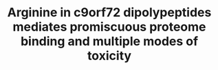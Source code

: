 ---
title: "Arginine in c9orf72 dipolypeptides mediates promiscuous proteome binding and multiple modes of toxicity"

location: "Molecular & Cellular Proteomics"

authors: "Radwan M, Ang CS, Ormsby AR, Cox D, Daly JC, Reid GE, Hatters DM."

year: "2020"

doi: https://doi.org/10.1074/mcp.RA119.001888

weight: 14

color: "#fff"

draft: false
buttons:
  - btype: Full text
    icon: book # optional: use an icon from icons.yaml
    newTab: true
    url: "https://doi.org/10.1074/mcp.RA119.001888"
---